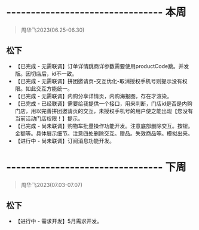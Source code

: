 # -------------------------------- 本周
> 周华飞2023(06.25-06.30)
## 松下
* 【已完成 - 无需联调】订单详情跳商详参数需要使用productCode跳。并发版。因切店后，id不一致。
* 【已完成 - 无需联调】拼团邀请页-交互优化-取消授权手机号则提示没有权限。如此交互方能统一。
* 【已完成 - 无需联调】内购分享详情页，内购海报图，存在才渲染。
* 【已完成 - 已经联调】需要给我提供一个接口，用来判断，门店id是否是内购门店，用以完善拼团邀请页的交互，未授权手机号的用户使之能出现【您没有当前活动门店权限！】提示。
* 【已完成 - 尚未联调】购物车批量操作功能开发。注意底部删除交互。按钮。金额等。具体展示细节。注意四处删除交互。赠品。失效商品等。模拟出来。
* 【进行中 - 尚未联调】订阅消息功能开发。

# -------------------------------- 下周
> 周华飞2023(07.03-07.07)
## 松下
* 【进行中 - 需求开发】5月需求开发。

